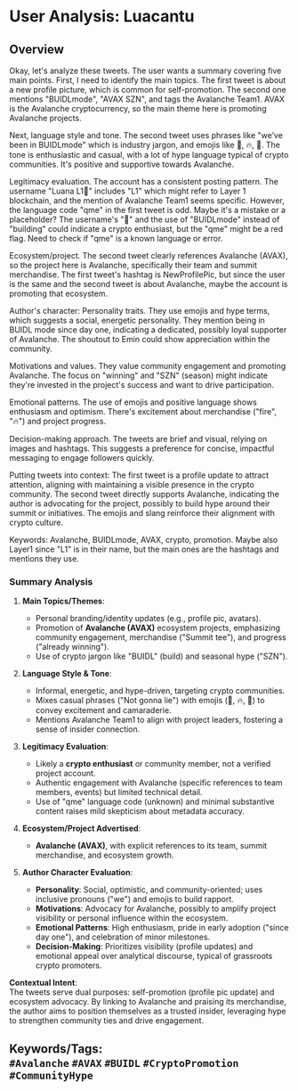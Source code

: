 # User Analysis: Luacantu

## Overview

<think>
Okay, let's analyze these tweets. The user wants a summary covering five main points. First, I need to identify the main topics. The first tweet is about a new profile picture, which is common for self-promotion. The second one mentions "BUIDLmode", "AVAX SZN", and tags the Avalanche Team1. AVAX is the Avalanche cryptocurrency, so the main theme here is promoting Avalanche projects.

Next, language style and tone. The second tweet uses phrases like "we’ve been in BUIDLmode" which is industry jargon, and emojis like 🔺, 🔥, 💋. The tone is enthusiastic and casual, with a lot of hype language typical of crypto communities. It's positive and supportive towards Avalanche.

Legitimacy evaluation. The account has a consistent posting pattern. The username "Luana L1🔺" includes "L1" which might refer to Layer 1 blockchain, and the mention of Avalanche Team1 seems specific. However, the language code "qme" in the first tweet is odd. Maybe it's a mistake or a placeholder? The username's "🔺" and the use of "BUIDLmode" instead of "building" could indicate a crypto enthusiast, but the "qme" might be a red flag. Need to check if "qme" is a known language or error.

Ecosystem/project. The second tweet clearly references Avalanche (AVAX), so the project here is Avalanche, specifically their team and summit merchandise. The first tweet's hashtag is NewProfilePic, but since the user is the same and the second tweet is about Avalanche, maybe the account is promoting that ecosystem.

Author's character: Personality traits. They use emojis and hype terms, which suggests a social, energetic personality. They mention being in BUIDL mode since day one, indicating a dedicated, possibly loyal supporter of Avalanche. The shoutout to Emin could show appreciation within the community.

Motivations and values. They value community engagement and promoting Avalanche. The focus on "winning" and "SZN" (season) might indicate they're invested in the project's success and want to drive participation.

Emotional patterns. The use of emojis and positive language shows enthusiasm and optimism. There's excitement about merchandise ("fire", "🔥") and project progress.

Decision-making approach. The tweets are brief and visual, relying on images and hashtags. This suggests a preference for concise, impactful messaging to engage followers quickly.

Putting tweets into context: The first tweet is a profile update to attract attention, aligning with maintaining a visible presence in the crypto community. The second tweet directly supports Avalanche, indicating the author is advocating for the project, possibly to build hype around their summit or initiatives. The emojis and slang reinforce their alignment with crypto culture.

Keywords: Avalanche, BUIDLmode, AVAX, crypto, promotion. Maybe also Layer1 since "L1" is in their name, but the main ones are the hashtags and mentions they use.
</think>

### Summary Analysis  
1. **Main Topics/Themes**:  
   - Personal branding/identity updates (e.g., profile pic, avatars).  
   - Promotion of **Avalanche (AVAX)** ecosystem projects, emphasizing community engagement, merchandise ("Summit tee"), and progress ("already winning").  
   - Use of crypto jargon like "BUIDL" (build) and seasonal hype ("SZN").  

2. **Language Style & Tone**:  
   - Informal, energetic, and hype-driven, targeting crypto communities.  
   - Mixes casual phrases ("Not gonna lie") with emojis (🔺, 🔥, 💋) to convey excitement and camaraderie.  
   - Mentions Avalanche Team1 to align with project leaders, fostering a sense of insider connection.  

3. **Legitimacy Evaluation**:  
   - Likely a **crypto enthusiast** or community member, not a verified project account.  
   - Authentic engagement with Avalanche (specific references to team members, events) but limited technical detail.  
   - Use of "qme" language code (unknown) and minimal substantive content raises mild skepticism about metadata accuracy.  

4. **Ecosystem/Project Advertised**:  
   - **Avalanche (AVAX)**, with explicit references to its team, summit merchandise, and ecosystem growth.  

5. **Author Character Evaluation**:  
   - **Personality**: Social, optimistic, and community-oriented; uses inclusive pronouns ("we") and emojis to build rapport.  
   - **Motivations**: Advocacy for Avalanche, possibly to amplify project visibility or personal influence within the ecosystem.  
   - **Emotional Patterns**: High enthusiasm, pride in early adoption ("since day one"), and celebration of minor milestones.  
   - **Decision-Making**: Prioritizes visibility (profile updates) and emotional appeal over analytical discourse, typical of grassroots crypto promoters.  

**Contextual Intent**:  
The tweets serve dual purposes: self-promotion (profile pic update) and ecosystem advocacy. By linking to Avalanche and praising its merchandise, the author aims to position themselves as a trusted insider, leveraging hype to strengthen community ties and drive engagement.  

**Keywords/Tags**:  
`#Avalanche` `#AVAX` `#BUIDL` `#CryptoPromotion` `#CommunityHype`
---
